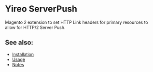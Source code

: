 # Yireo ServerPush
Magento 2 extension to set HTTP Link headers for primary resources to allow for HTTP/2 Server Push.

## See also:
- [Installation](INSTALL.md)
- [Usage](USAGE.md)
- [Notes](NOTE.md)
